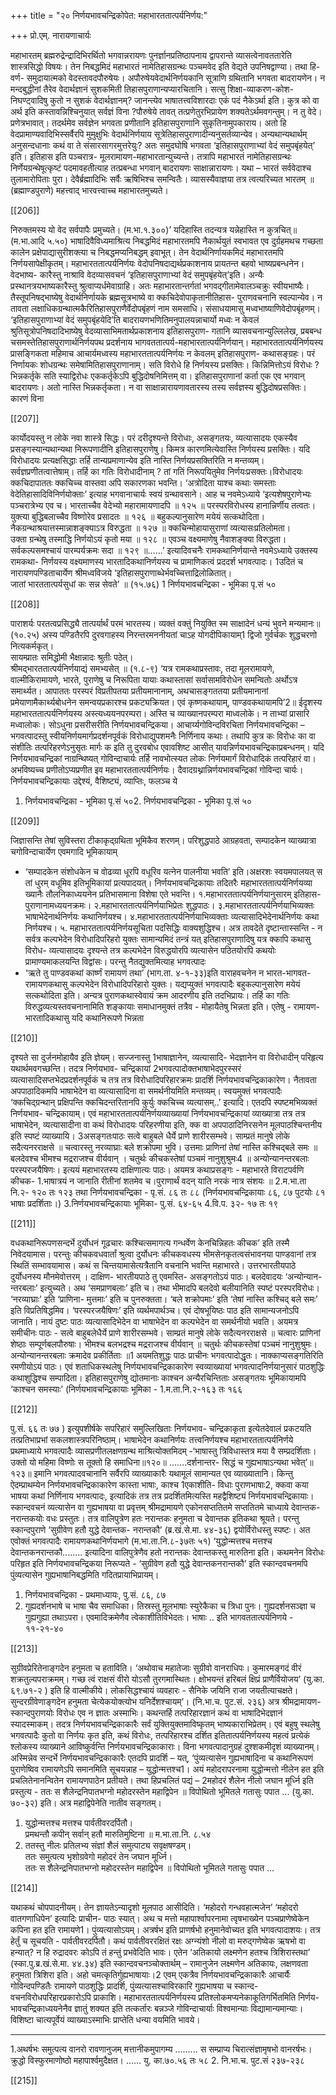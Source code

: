 +++
title = "२० निर्णयभावचन्द्रिकोपेत: महाभारततात्पर्यनिर्णय:"

+++
प्रो.एम्. नारायणाचार्यः 

महाभारतम् 
ब्रह्मरुद्रेन्द्रादिभिरर्थितो भगवान्नरायणः पुनर्ज्ञानप्रतिष्ठापनाय द्वापरान्ते 
व्यासत्वेनावततारेति  शास्त्रसिद्धो  विषयः।  तेन  निबद्धमिदं  महाभारतं 
नामेतिहासग्रन्थः  पञ्चमवेद  इति  वेद्यते  उपनिषद्वाण्या।  तथा  हि-  वर्ण-
समुदायात्मको  वेदस्तावदपौरुषेयः।  अपौरुषेयवेदार्थनिर्णयकानि  सूत्राणि 
ग्रथितानि भगवता बादरायणेन। न मन्दबुद्धीनां तैरेव वेदार्थज्ञानं सुशकमिती
तिहासपुराणान्यप्यारचितानि।  सत्सु  शिक्षा-व्याकरण-कोश-निघण्ट्वादिषु 
कुतो  न  सुशकं  वेदार्थज्ञानम्?  जानन्त्येव  भाषातत्त्वविशारदाः  एकं  पदं 
नैकेऽर्था इति। कुत्र को वा अर्थ इति कस्तावन्निश्चिनुयात् सर्वज्ञं विना 
?पौरुषेये  तावत्  तत्प्रणेतुरभिप्रायेण  शक्यतेऽर्थमवगन्तुम्।  न  तु  वेदे। 
प्रणेत्रभावात्।  तदर्थमेव  सर्वज्ञेन  भगवता  प्रणीतानि  इतिहासपुराणानि 
सुकृतिनामुपकाराय।  अतो  हि  वेदप्रामाण्यवादिभिस्सर्वैरपि  मुमुक्षुभिः 
वेदार्थनिर्णयाय  सूत्रेतिहासपुराणादीन्यनुसर्तव्यान्येव।  अन्यथान्यथार्थम् 
अनुसन्दधानाः कथं वा ते संसारसागरमुत्तरेयुः? अतः समुदघोषि भगवता 
‘इतिहासपुराणाभ्यां  वेदं  समुपबृंहयेत्’  इति।  इतिहास  इति  पञ्चरात्र-
मूलरामायण-महाभारतान्युच्यन्ते।  तत्रापि  महाभारतं  नामेतिहासग्रन्थः 
निर्णेयग्रन्थेषूत्कृष्टं  पदमावहतीत्याह  तत्प्रबन्धा  भगवान्  बादरायणः 
साक्षान्नारायणः। यथा – 
भारतं सर्ववेदाश्च तुलामारोपिताः पुरा। 
देवैर्ब्रह्मादिभिः सर्वैः ऋषिभिश्च समन्वितैः। 
व्यासस्यैवाज्ञया तत्र त्वत्यरिच्यत भारतम् ॥(ब्रह्माण्डपुराणे)
महत्त्वाद् भारवत्त्वाच्च महाभारतमुच्यते।

[[206]]

निरुक्तमस्य यो वेद सर्वपापैः प्रमुच्यते। (म.भा.१.३००)’
यदिहास्ति तदन्यत्र यन्नेहास्ति न कुत्रचित्॥ (म.भा.आदि ५.५०)
भाषादिवैविध्यमाश्रित्य निबद्धमिदं महाभारतमपि नैकार्थयुतं स्वभावत 
एव दुर्ग्रहमथच गच्छता कालेन प्रक्षेपाद्यासुरीशक्त्या च निबद्धमप्यनिबद्धम् 
इवाभूत्। तेन वेदार्थनिर्णायकमिदं महाभारतमपि निर्णयसापेक्षीकृतम्।
महाभारततात्पर्यनिर्णयः 
वेदोपनिषदाद्यर्थप्रकाशनाय प्रायतन्त बहवो भाष्यप्रबन्धनेन। वेदभाष्य-
कारैस्तु नाश्रावि वेदव्यासवचनं ‘इतिहासपुराणाभ्यां वेदं समुपबृंहयेत्’इति। 
अन्यैः प्रस्थानत्रयभाष्यकारैस्तु श्रुत्वाप्यर्धमेवाग्राहि। अतः महाभारतान्तर्गतां 
भगवद्गीतामेवालञ्चक्रुः  स्वीयभाष्यैः।  तैस्तूपनिषद्भाष्येषु  वेदार्थनिर्णायके 
ब्रह्मसूत्रभाष्ये वा क्कचिदेवोपाकृतानीतिहास- पुराणवचनानि स्वल्पान्येव। न 
तावता  लक्षाधिकग्रन्थात्मकैरितिहासपुराणैर्वेदोपबृंहणं  नाम  समसाधि। 
संसाधयामासु  मध्वभाष्याणिवेदोपबृंहणम्।  ‘इतिहासपुराणाभ्यां  वेदं 
समुपबृंहयेदि’ति  बादरायणभणितिमनुपालयन्नाचार्यो  मध्वः  न  केवलं 
श्रुतिसूत्रोपनिषदादिभाष्येषु  वेदव्यासाभिमतार्थप्रकाशनाय  इतिहासपुराण-
गतानि व्यासवचनान्युल्लिलेख, प्रबबन्ध चसमस्तेतिहासपुराणार्थनिर्णयपथ 
प्रदर्शनाय भागवततात्पर्य-महाभारतात्पर्यनिर्णयान्। 
महाभारततात्पर्यनिर्णयस्य प्रासङ्गिकता महिमाच 
आचार्यमध्वस्य  महाभारततात्पर्यनिर्णयः  न  केवलम्  इतिहासपुराण-
कथासङ्ग्रहः। परं निर्णायकः शोधग्रन्थः समेषामितिहासपुराणानाम्। सति 
विरोधे हि निर्णयस्य प्रसक्तिः। किन्निमित्तोऽयं विरोधः ? भिन्नकर्तृके सति 
स्याद्विरोधः एककर्तृकेऽपि बुद्धिदोषनिमित्तम् वा। इतिहासपुराणानां कर्ता 
एक  एव  भगवान्  बादरायणः।  अतो  नास्ति  भिन्नकर्तृकता।  न  वा 
साक्षान्नारायणावतारस्य  तस्य  सर्वज्ञस्य  बुद्धिदोषप्रसक्तिः।  कारणं  विना 

[[207]]

कार्योदयस्तु न लोके नवा शास्त्रे सिद्धः। परं दरीदृश्यन्ते विरोधाः, असङ्गतयः, 
व्यत्यासादयः एकस्यैव प्रसङ्गस्यान्यथान्यथा निरूपणादीनि इतिहासपुराणेषु। 
किमत्र कारणमित्येवास्ति निर्णयस्य प्रसक्तिः। यदि विरोधादयः प्रत्यक्षसिद्धाः 
तर्हि  तान्यप्रमाणान्येव  इति  नास्ति  निर्णयप्रसक्तिरिति  न  मन्तव्यम्। 
सर्वज्ञप्रणीतत्वात्तेषाम्। तर्हि का गतिः विरोधादीनाम् ? तां गतिं निरूपयितुमेव 
निर्णयःप्रसक्तः।विरोधादयः क्कचिदापाततः क्कचिच्च वास्तवा अपि सकारणका 
भवन्ति। ‘अत्रोदिता याश्च कथाः समस्ताः वेदेतिहासादिविनिर्णयोक्ताः’ 
इत्याह भगवानाचार्यः स्वयं ग्रन्थावसाने। आह च नवमेऽध्याये 
‘इत्यशेषपुराणेभ्यः पञ्चरात्रेभ्य एव च। 
भारताच्चैव वेदेभ्यो महारामायणादपि ॥ १२५ ॥
परस्परविरोधस्य हानान्निर्णीय तत्वतः। 
युक्त्या बुद्धिबलाच्चैव विष्णोरेव प्रसादतः ॥ १२६ ॥
बहुकल्पानुसारेण मयेयं सत्कथोदिता।  
नैकग्रन्थाश्रयात्तस्मान्नाशङ्क्याऽत्र विरुद्धता ॥ १२७ ॥ 
क्कचिन्मोहायासुराणां व्यत्यासःप्रतिलोमता।  
उक्ता ग्रन्थेषु तस्माद्धि निर्णयोऽयं कृतो मया ॥ १२८ ॥
एवञ्च वक्ष्यमाणेषु नैवाशङ्क्या विरुद्धता।  
सर्वकल्पसमश्चायं पारम्पर्यक्रमः सदा ॥ १२९ ॥......’
इत्यादिवचनैः  रामकथानिर्णयान्ते  नवमेऽध्याये  उक्तस्य  रामकथा- 
निर्णयस्य  वक्ष्यमाणस्य  भारतादिकथानिर्णयस्य  च  प्रामाणिकत्वं  प्रददर्श 
भगवत्पादः। 1उदितं च नारायणपण्डिताचार्येण श्रीमध्वविजये
‘इतिहासपुराणाब्धेर्भवच्चित्ताद्रिलोळितात्।  
जातां भारततात्पर्यसुधां कः सन्न सेवते’ ॥ (१५.७६)
1   निर्णयभावचन्द्रिका - भूमिका पृ.सं ५०

[[208]]

पाराशर्यः परतत्वप्रसिद्ध्यै तात्पर्यार्थं परमं भारतस्य। 
व्यक्तं वक्तुं नियुक्ति स्म साक्षादेनं धन्यं भुवने मन्यमानः॥ 
(१०.२५)
अस्य पण्डितैरपि दुरवगाहस्य निरन्तरमननीयतां चाऽह योगदीपिकायाम्1
द्विजो गुर्वर्चकः शुद्धचरणो नित्यकर्मकृत्।  
सायम्प्रातः समिद्धोमी भैक्षान्नादः श्रुतीः पठेत्।  
श्रीमद्भारततात्पर्यनिर्णयाद्यं समभ्यसेत् ॥ (१.८-९)
‘यत्र रामकथाप्रस्तावः, तदा मूलरामायणे, वाल्मीकिरामायणे, भारते, 
पुराणेषु  च  निरूपिता  यायाः  कथास्तासां  सर्वासामविरोधेन  समन्वितोः 
अर्थोऽत्र  समार्थ्यत।  आपाततः  परस्परं  विप्रतीपतया  प्रतीयमानानाम्, 
अथचासङ्गततया प्रतीयमानानां प्रमेयाणामैकार्थ्यबोधनेन समन्वयप्रकारश्च 
प्रकट्यक्रियत। एवं कृष्णकथायाम्, पाण्डवकथायामपि’2॥
ईदृशस्य महाभारततात्पर्यनिर्णयस्य अस्त्यध्ययनपरम्परा। अस्ति च 
व्याख्यानपरम्परा माध्वलोके। न ताभ्यां प्रासारि मध्वालोकः। सोऽधुना 
प्रसरीसरीति निर्णयभावचन्द्रिकया।
आचार्य्यगोविन्दविरचिता निर्णयभावचन्द्रिका – 
भगवत्पादस्तु स्वीयनिर्णयमार्गप्रदर्शनपूर्वकं विरोधाद्युपशमनैः निर्णिनाय 
कथाः। तथापि कुत्र कः विरोधः का वा संशीतिः तत्परिहरणेऽनुसृतः मार्गः 
क इति तु दुरवबोध एवावशिष्ट आसीत् यावन्निर्णयभावचन्द्रिकाप्रबन्धनम्। 
यदि  निर्णयभावचन्द्रिकां  नाग्रन्थिष्यत्  गोविन्दाचार्यः  तर्हि  नावभोत्स्यत 
लोकः निर्णयमार्गं विरोधादिकं तत्परिहारं वा। अभविष्यच्च प्रणीतोऽप्यप्रणीत 
इव  महाभारततात्पर्यनिर्णयः।  दैवादग्रथ्नान्निर्णयभावचन्द्रिकां  गोविन्दा 
चार्यः।  निर्णयभावचन्द्रिकायाः  उद्देश्यं,  वैशिष्ट्यं,  व्याप्तिः,  फलञ्च  ये 
1. निर्णयभावचन्द्रिका - भूमिका पृ.सं ५०2. निर्णयभावचन्द्रिका - भूमिका पृ.सं ५०

[[209]]

जिज्ञासन्ति तेषां सुविस्तरा टीकाकृद्ग्रथिता भूमिकैव शरणम्। परिशुद्धपाठे 
आग्रहवता, सम्पादकेन व्याख्यात्रा चगोविन्दाचार्येण एवमगादि भूमिकायाम् 
- ‘सम्पादकेन संशोधकेन च वोढव्या धूरपि वधूरिव यत्नेन पालनीया भवति’ 
इति।अक्षरशः  स्वयमपालयत्  स  तां  धुरम्  वधूमिव  इतिभूमिकायां 
प्रत्यपादयत्। निर्णयभावचन्द्रिकायाः तदितरैः महाभारततात्पर्यनिर्णयव्या
ख्यानैः तौलनिकाध्ययनेन प्रतिभासमाना विशेषा एते भवन्ति।
१.महाभारततात्पर्यनिर्णयानुसारम् इतिहास-पुराणानामध्ययनक्रमः।
२.महाभारततात्पर्यनिर्णयाभिप्रेतः शुद्धपाठः।
३.महाभारततात्पर्यनिर्णयाभिव्यक्तः भाषाभेदेनार्थनिर्णयः कथानिर्णयश्च।
४.महाभारततात्पर्यनिर्णयाभिव्यक्ताः  व्यत्यासादिभेदेनार्थनिर्णयः  कथा 
निर्णयश्च।
५. महाभारततात्पर्यनिर्णयसूचिता पदसिद्धिः वाक्यशुद्धिश्च।
अत्र तावदेते दृष्टान्तास्सन्ति -
न सर्वत्र कल्पभेदेन विरोधादिपरिहरो युक्तः
सामान्यमिदं तन्त्रं यत् इतिहासपुराणादिषु यत्र क्कापि कथासु विरोध-
व्यत्यासादयः दृश्यन्ते तत्र कल्पभेदेन विरुद्धयोरपि व्यत्यासेन पठितयोरपि 
कथयोः प्रामाण्यमाकलयन्ति विद्वांसः। परन्तु नैतद्युक्तमित्याह भगवत्पादः 
- ‘ऋते तु पाण्डवकथां कार्ष्णं रामायणं तथा’ (भाग.ता. ४-१-३३)इति 
वाराहवचनेन न भारत-भागवत-रामायणकथासु कल्पभेदेन विरोधादिपरिहारो 
युक्तः। यद्यप्युक्तं भगवत्पादैः बहुकल्पानुसारेण मयेयं सत्कथोदिता इति। 
अन्यत्र पुराणकथास्वेवायं क्रम आदरणीय इति तदभिप्रायः। तर्हि का गतिः 
विरुद्धव्यत्यस्तवचनानामिति  शङ्कायाः  समाधानमुक्तं  तत्रैव  -  मोहायैतेषु 
भिन्नता इति। एतेषु - रामायण-भारतादिकथासु यदि कथानिरूपणे भिन्नता 

[[210]]

दृश्यते सा दुर्जनमोहायैव इति ज्ञेयम्। सज्जनास्तु 1भाषाज्ञानेन, व्यत्यासादि-
भेदज्ञानेन वा विरोधादीन् परिहृत्य यथार्थमवगच्छन्ति। तदत्र निर्णयभाव-
चन्द्रिकायां 2भगवत्पादोक्तभाषाभेदपुरस्सरं व्यत्यासादिसप्तभेदप्रदर्शनपूर्वकं 
च  तत्र  तत्र  विरोधादिपरिहारक्रमः  प्रादर्शि  निर्णयभावचन्द्रिकाकारेण। 
नैतावता अपपाठादिकमपि भाषाभेदेन वा व्यत्यासादिना वा समर्थनीयमिति 
मन्तव्यम्। स्वयमुक्तं भगवत्पादैः ‘क्कचिद्ग्रन्थान् प्रक्षिपन्ति क्कचिदन्तरितानपि 
कुर्युः क्कचिच्च व्यत्यासम्..’ इत्यादि। एतदपि स्पष्टमभिव्यक्तं निर्णयभाव-
चन्द्रिकायाम्। एवं महाभारततात्पर्यनिर्णयव्याख्यायां निर्णयभावचन्द्रिकायां 
व्याख्यात्रा  तत्र  तत्र  भाषाभेदेन,  व्यत्यासादीना  वा  कथं  विरोधादयः 
परिहरणीया इति, क्क वा अपपाठादिनिरसनेन मूलपाठश्चिन्तनीय इति स्पष्टं 
व्याख्यायि। 
3असङ्गतःपाठः
सत्वे बाहुबले धैर्ये प्राणे शारीरसम्भवे।
साम्प्रतं मानुषे लोके सदैत्यनरराक्षसे ॥
चत्वारस्तु नरव्याघ्राः बले शक्रोपमा भुवि। 
उत्तमाः प्राणिनां तेषां नास्ति कश्चिद्बले समः ॥
बलदेवश्च भीमश्च मद्रराजश्च वीर्यवान् । 
चतुर्थः कीचकस्तेषां पञ्चमं नानुशुश्रुमः4 ॥
अन्योन्यानन्तरबलाः  परस्परजयैषिणः।  इत्ययं  महाभारतस्य 
दाक्षिणात्यः पाठः। अयमत्र कथाप्रसङ्गः - महाभारते विराटपर्वणि कीचक-
1.भाषात्रयं न जानाति रीतीनां शतमेव च।पुराणार्थं वदन् याति नरकं नात्र संशयः ॥
2.म.भा.ता नि.२- १२० तः १२३ तथा निर्णयभावचन्द्रिका - पृ.सं. ८६ तः ८८ 
(निर्णयभावचन्द्रिकायाः ८६, ८७ पुटयोः ८१ भाषाः प्रदर्शिताः।)
3.निर्णयभावचन्द्रिकायाः भूमिका- पु.सं. ६४-६५ 
4.वि.प. ३२- १७ तः १९ 

[[211]]

वधकथानिरूपणसन्दर्भे  दुर्योधनं  गूढचारः  कश्चित्समागत्य  गन्धर्वेण 
केनचिन्निहतः कीचक’ इति तस्मै निवेदयामास। परन्तुः कीचकवधवार्तां 
श्रुत्वा  दुर्योधनः  कीचकवधस्य  भीमसेनकृतत्वसंभावनया  पाण्डवानां  तत्र 
स्थितिं सम्भावयामास। कथं स चिन्तयामासेत्यत्रैतानि वचनानि भवन्ति 
महाभारते।  उत्तरभारतीयपाठे  दुर्योधनस्य  मौनमेवोत्तरम् ।  दाक्षिण-
भारतीयपाठे तु एवमस्ति- असङ्गतोऽयं पाठः। बलदेवादयः ‘अन्योन्यान-
न्तरबलाः’ इत्युच्यते। अथ ‘समप्राणबलाः’ इति च। तथा भीमादपि 
बलदेवो बलीयानिति स्पष्टं परस्परविरोधः। ‘नरव्याघ्राः’ इति ‘प्राणिना-
मुत्तमाः’ इति च पुनरुक्तता। ‘बले शक्रोपमाः’ इति ‘तेषां नास्ति कश्चिद् 
बले समः’ इति विप्रतिषिद्धमिव। ‘परस्परजयैषिणः’ इति व्यर्थमपार्थञ्च। 
एवं दोषभूयिष्ठः पाठ इति सामान्यजनोऽपि जानाति। नायं दुष्टः पाठः 
व्यत्यासादिभेदेन वा भाषाभेदेन वा कल्पभेदेन वा समर्थनीयो भवति।
अयमत्र समीचीनः पाठः -
सत्वे बाहुबलेधैर्ये प्राणे शारीरसम्भवे। 
साम्प्रतं मानुषे लोके सदैत्यनरराक्षसे ॥
चत्वारः प्राणिनां शेष्ठाः सम्पूर्णबलपौरुषाः। 
भीमश्च बलभद्रश्च मद्रराजश्च वीर्यवान् ॥
चतुर्थः कीचकस्तेषां पञ्चमं नानुशुश्रुमः। 
अन्योन्यानन्तरबलाः क्रमादेव प्रकीर्तिताः ॥1
अयमतिशुद्धः  पाठः  प्राचीनः  भगवत्पादोद्धृतः।  नाक्काप्यसङ्गतिरिति 
रमणीयोऽयं  पाठः।  एवं  शताधिकस्थलेषु  निर्णयभावचन्द्रिकाकारेण 
स्वव्याख्यायां भगवत्पादनिर्णयानुसारं पाठशुद्धिः कथाशुद्धिश्च सम्पादिता। 
इतिहासपुराणेषु  द्योतमानाः  काश्चन  अन्यैरचिन्तिताः  असङ्गतयः 
भूमिकायामपि ‘काश्चन समस्याः’ (निर्णयभावचन्द्रिकायाः भूमिका - 
1.म.ता.नि.२-१६३ तः १६६

[[212]]

पु.सं. ६६ तः ७७ ) इत्युपशीर्षके सपरिहारं समुल्लिखिताः निर्णयभाव-
चन्द्रिकाकृता इत्येतदेवालं प्रकटयति तत्प्रतिभाप्रभां सकलशास्त्रपरिनिष्ठाम्। 
भाषाभेदेन कथानिर्णयः तत्त्वनिर्णयश्च
महाभारततात्पर्यनिर्णये प्रथमाध्याये भगवत्पादैः व्यासप्रणीतलक्षणग्रन्थ
माश्रित्योक्तमिदम् -‘भाषास्तु त्रिविधास्तत्र मया वै सम्प्रदर्शिताः। उक्तो 
यो महिमा विष्णोः स तूक्तो हि समाधिना॥१२०॥ .......दर्शनान्तर-
सिद्धं च गुह्यभाषाऽन्यथा भवेत्’॥१२३॥ इमानि भगवत्पादवचानानि 
सर्वैरपि  व्याख्याकारैः  यथामूलं  सामान्यत  एव  व्याख्यातानि।  किन्तु 
ऐदम्प्राथम्येन निर्णयभावचन्द्रिकाकारेण कास्ता भाषाः, काश्च 1एकाशीति-
विधाः पुराणभाषाः2, क्कवा कया भाषया कथां निर्णिनाय भगवत्पादः, 
इत्यादिकं तत्र तत्र प्रदर्शितमित्यस्ति महद्वैशिष्ट्यं निर्णयभावचन्द्रिकायाः।
स्कान्दवचनं व्यत्यासेन वा गुह्यभाषया वा प्रवृत्तम् 
श्रीमद्रामायणे  एकोनसप्ततितमे  सप्ततितमे  चाध्याये  देवान्तक-
नरान्तकयोः वधः प्रस्तुतः। तत्र वालिपुत्रेण हतः नरान्तकः हनुमता च 
देवान्तक इतिकथा श्रूयते। परन्तु स्कान्दपुराणे ‘सुग्रीवेण हतौ युद्धे देवान्तक-
नरान्तकौ’ (ब्र.खं.से.मा. ४४-३६) द्वयोर्विरोधस्तु स्पष्टः। अत एवोक्तं 
भगवत्पादैः रामायणकथानिर्णयभागे (म.भा.ता.नि.८-३७तः ५१) 
‘युद्धोन्मत्तश्च मत्तश्च देवान्तकनरान्तकौ........ इत्यादिना वालिपुत्रेणैव 
हतो नरान्तकः देवान्तकस्तु मारुतिना इति। कथमनेन विरोधः परिहृत इति 
निर्णयभावचन्द्रिकया निरूप्यते - ‘सुग्रीवेण हतौ युद्धे देवान्तकनरान्तकौ’ 
इति स्कान्दवचनमपि पुंव्यत्यासेन गुह्यभाषानिबद्धमिति गदितप्रायाभिप्रायम्। 
1.  निर्णयभावचन्द्रिका - प्रथमाध्यायः, पु.सं. ८६, ८७
2.  गुह्यदर्शनभाषे च भाषा चैव समाधिका। तिस्रस्तु मूलभाषाः स्युरेकैका च त्रिधा पुनः। 
गुह्यदर्शनसञ्ज्ञा च गुह्यगुह्या तथाऽपरा। एवमादिक्रमेणैव त्वेकाशीतिविभेदतः। भाषाः 
.. इति भागवततात्पर्यनिणये - ११-२१-४०

[[213]]

सुग्रीवप्रेरितेनाङ्गदेन हनुमता च हताविति। ‘अथोवाच महातेजाः सुग्रीवो 
वानराधिपः। कुमारमङ्गदं वीरं शक्रतुल्यपराक्रमम्। गच्छ त्वं राक्षसं वीरो 
योऽसौ तुरगमास्थितः। क्षोभयन्तं हरिबलं क्षिप्रं प्राणैर्वियोजय’ (यु.का. 
६९.७१-२ ) इति हि वाल्मीकीये। लोकसिद्धश्चायं व्यवहारः - सैनिके 
जयिनि राजा जयतीत्याचक्षते। सुन्दरग्रीवेणाङ्गदेन हनुमता चेत्येकयोक्त्योभ
यनिर्देशश्चायम्’। (नि.भा.च. पुट.सं. २३६)
अत्र श्रीमद्रामायण-स्कान्दपुराणयोः विरोधः एव न ज्ञातः अस्माभिः। 
कथन्तर्हि  तत्परिहारज्ञानं  कथं  वा  भाषादिभेदज्ञानं  स्यादस्माकम्।  तदत्र 
निर्णयभावचन्द्रिकाकारैः  सर्वं  युक्तियुक्तमाविष्कृतम्  भाष्यकाराभिप्रेतम्। 
एवं बहुषु स्थलेषु भगवत्पादैः कुतो वा निर्णयः कृत इति, कथं विरोधः, 
तत्परिहारश्च दर्शित इतितात्पर्यनिर्णयस्य महत्वं प्रत्येकं श्लोकस्य व्याख्याने 
आविष्कुर्वन्ति  निर्णयभावचन्द्रिकाकाराः।  विना  भगवत्पादानुग्रहं 
दुश्शकमीदृशं व्याख्यानम्।
अस्मिन्नेव सन्दर्भे निर्णयभावचन्द्रिकाकारैः एतदपि प्रादर्शि – यत्, 
‘पुंव्यत्यासेन  गुह्यभाषादिना  च  कथानिरूपणं  पुराणेष्विव  रामायणेऽपि 
समानमिति सूचयन्नाह – युद्धोन्मत्तश्च1। अयं महोदरापरनामा युद्धोन्मत्तो 
नीलेन हत इति प्रचलितेनानन्वितेन रामायणपाठेन प्रतीयते। तथा हिप्रचलितं 
पद्यं  –  2महोदरं  शैलेन  नीलो  जघान  मूर्ध्नि  इति  प्रस्तुत्य  -  ततः  स 
शैलेन्द्रनिपातभग्नो महोदरस्तेन महाद्विपेन ॥ विपोथितो भूमितले गतासुः 
पपात ... (यु.का. ७०-३२) इति। अत्र महाद्विपेनेति नातीव सङ्गतम्। 
1. युद्धोन्मत्तश्च मत्तश्च पार्वतीवरदर्पितौ।  
प्रमथन्तौ कपीन् सर्वान् हतौ मारुतिमुष्टिना ॥ म.भा.ता.नि. ८.५४
2. ततस्तु नीलः प्रतिलभ्य संज्ञां शैलं समुत्पाट्य सवृक्षषण्डम्।  
ततः समुत्पत्य भृशोग्रवेगो महोदरं तेन जघान मूर्ध्नि।  
ततः स शैलेन्द्रनिपातभग्नो महोदरस्तेन महाद्विपेन ॥ 
विपोथितो भूमितले गतासुः पपात ... 

[[214]]

यथाकथं  चोपपादनीयम्।  तेन  ज्ञायतेऽन्यादृशो  मूलपाठ  आसीदिति। 
‘महोदरो गन्धवहात्मजेन’ ‘महोदरो वातगणाधिपेन’ इत्यादिः प्राचीन-
पाठः स्यात्। अथ च मत्तो महापार्श्वापरनामा त्वृषभाख्येन पञ्चप्राणेष्वेकेन 
कपिना  हत  इति  रामायणे1।  पुंव्यत्यासोऽयम्।  अत्रर्षभ  इति  प्राणर्षभो 
हनुमानेवोच्यत इति भगवत्पादाशयः। तत्र हेर्तुं च सूचयति - पार्वतीवरदर्पितौ। 
कथं पार्वतीवररक्षितं रक्षः अग्न्यंशो नीलो वा मरुद्गणेष्वेक ऋषभो वा हन्यात्? 
न हि रुद्रादवरः कोऽपि तं हन्तुं प्रभवेदिति भावः। एतेन ‘अतिकायो 
लक्ष्मणेन  हतश्च  त्रिशिरास्तथा’  (स्का.पु.ब्र.खं.से.मा.  ४४.३४)  इति 
स्कान्दवचनञ्चोक्तार्थम्  –  रामानुजेन  लक्ष्मणेन  अतिकायः,  लक्षणवता 
हनुमता त्रिशिरा इति। अहो चमत्कृतिर्गुह्यभाषायाः।2 
एवम्  एकत्रैव  निर्णयभावचन्द्रिकाकारैः  आचार्यैः  गोविन्दपण्डितैः 
रामायणे पाठशुद्धिः प्रादर्शि, पुंव्यत्यासश्चाविरकारि गुह्यभाषया च स्कान्द-
वचनविरोधपरिहारप्रकारोऽपि प्राकाशि।
महाभारततात्पर्यनिर्णयस्य प्रतिश्लोकमप्यनेकाकूतिगर्भितमिति निर्णय-
भावचन्द्रिकाध्ययनेनैव ज्ञातुं शक्यत इति तत्कर्तारः बन्नञ्जे गोविन्दाचार्याः 
विश्वमान्याः  विद्यामान्यमान्याः।  विशिष्टा  चात्यपूर्वेयं  व्याख्याऽस्माभिः 
प्राप्तेति धन्या वयमिति भावये।
****
1.अथर्षभः  समुत्पत्य  वानरो  रावणानुजम्  मत्तानीकमुपागम्य  .........  स  सम्प्राप्य 
चिरात्संज्ञामृषभो  वानरर्षभः।  क्रुद्धो  विस्फुरमाणोष्ठो  महापार्श्वमुदैक्षत।  ......  यु.
का.७०.५६ तः ५८
2.  नि.भा.च. पुट.सं २३७-२३८

[[215]]
